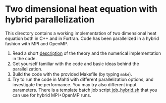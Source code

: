 # Two dimensional heat equation with hybrid parallelization

This directory contains a working implementation of two dimensional
heat equation both in C++ and in Fortran. Code has been parallelized in a
hybrid fashion with MPI and OpenMP.

1. Read a short [description](code-description.md) of the theory and the
   numerical implementation in the code.
2. Get yourself familiar with the code and basic ideas behind the
   parallelization.
3. Build the code with the provided Makefile (by typing `make`).
4. Try to run the code in Mahti with different parallelization options, and
   investigate the performance. You may try also different input parameters.
   There is a template batch job script [job_hybrid.sh](job_hybrid.sh) that
   you can use for hybrid MPI+OpenMP runs.
